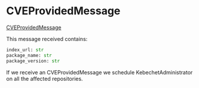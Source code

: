 # CVEProvidedMessage

[CVEProvidedMessage](https://github.com/thoth-station/messaging/blob/master/thoth/messaging/cve_provided.py)

This message received contains:

```python
index_url: str
package_name: str
package_version: str
```

If we receive an CVEProvidedMessage we schedule KebechetAdministrator on all the affected repositories. 
